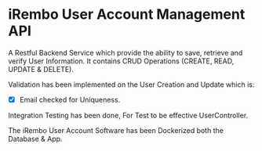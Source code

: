 # iRembo User Account Management API

A Restful Backend Service which provide the ability to save, retrieve and verify User Information.
It contains CRUD Operations (CREATE, READ, UPDATE & DELETE).

Validation has been implemented on the User Creation and Update which is:
- [x] Email checked for Uniqueness.

Integration Testing has been done, For Test to be effective UserController.

The iRembo User Account Software has been Dockerized both the Database & App.
